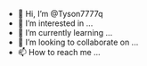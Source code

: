 - 👋 Hi, I’m @Tyson7777q
- 👀 I’m interested in ...
- 🌱 I’m currently learning ...
- 💞️ I’m looking to collaborate on ...
- 📫 How to reach me ...

<!---
Tyson7777q/Tyson7777q is a ✨ special ✨ repository because its `README.md` (this file) appears on your GitHub profile.
You can click the Preview link to take a look at your changes.
--->
